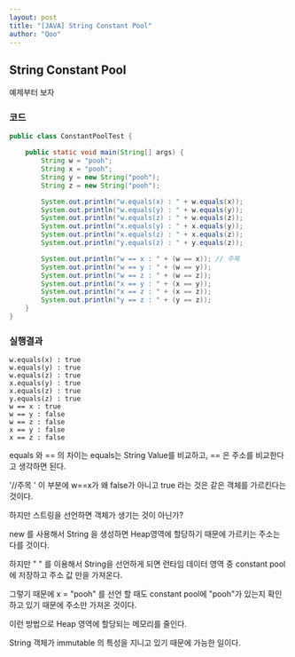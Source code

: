 ```yaml
---
layout: post
title: "[JAVA] String Constant Pool"
author: "Qoo"
---
```


## String Constant Pool
예제부터 보자

### 코드
```java
public class ConstantPoolTest {

	public static void main(String[] args) {
		String w = "pooh";
		String x = "pooh";
		String y = new String("pooh");
		String z = new String("pooh");

		System.out.println("w.equals(x) : " + w.equals(x));
		System.out.println("w.equals(y) : " + w.equals(y));
		System.out.println("w.equals(z) : " + w.equals(z));
		System.out.println("x.equals(y) : " + x.equals(y));
		System.out.println("x.equals(z) : " + x.equals(z));
		System.out.println("y.equals(z) : " + y.equals(z));

		System.out.println("w == x : " + (w == x)); // 주목
		System.out.println("w == y : " + (w == y));
		System.out.println("w == z : " + (w == z));
		System.out.println("x == y : " + (x == y));
		System.out.println("x == z : " + (x == z));
		System.out.println("y == z : " + (y == z));
	}
}
``` 

### 실행결과
```
w.equals(x) : true
w.equals(y) : true
w.equals(z) : true
x.equals(y) : true
x.equals(z) : true
y.equals(z) : true
w == x : true
w == y : false
w == z : false
x == y : false
x == z : false
```

equals 와 == 의 차이는 equals는 String Value를 비교하고, == 은 주소를 비교한다고 생각하면 된다.

'//주목 ' 이 부분에 w==x가 왜 false가 아니고 true 라는 것은 같은 객체를 가르킨다는 것이다.

하지만 스트링을 선언하면 객체가 생기는 것이 아닌가?

new 를 사용해서 String 을 생성하면 Heap영역에 할당하기 때문에 가르키는 주소는 다를 것이다.

하지만 " " 를 이용해서 String을 선언하게 되면 런타임 데이터 영역 중 constant pool에 저장하고 주소 값 만을 가져온다.

그렇기 때문에 x = "pooh" 를 선언 할 때도 constant pool에 "pooh"가 있는지 확인하고 있기 때문에 주소만 가져온 것이다. 

이런 방법으로 Heap 영역에 할당되는 메모리를 줄인다.

String 객체가 immutable 의 특성을 지니고 있기 때문에 가능한 일이다.